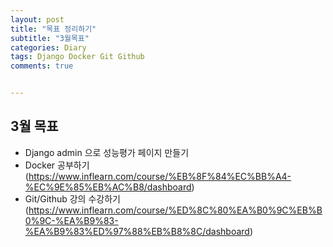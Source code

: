 ```yaml
---
layout: post
title: "목표 정리하기"
subtitle: "3월목표"
categories: Diary
tags: Django Docker Git Github
comments: true


---
```

## 3월 목표

- Django admin 으로 성능평가 페이지 만들기
- Docker 공부하기(https://www.inflearn.com/course/%EB%8F%84%EC%BB%A4-%EC%9E%85%EB%AC%B8/dashboard)
- Git/Github 강의 수강하기(https://www.inflearn.com/course/%ED%8C%80%EA%B0%9C%EB%B0%9C-%EA%B9%83-%EA%B9%83%ED%97%88%EB%B8%8C/dashboard)
